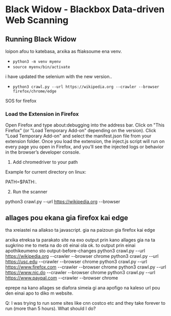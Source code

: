 # Black Widow - Blackbox Data-driven Web Scanning



## Running Black Widow

loipon afou to katebasa, arxika as ftiaksoume ena venv. 

- `python3 -m venv myenv`
- `source myenv/bin/activate`

i have updated the selenium with the new version.. 

- `python3 crawl.py --url https://wikipedia.org --crawler --browser firefox/chrome/edge`


SOS for firefox

### Load the Extension in Firefox

Open Firefox and type about:debugging into the address bar.
Click on "This Firefox" (or "Load Temporary Add-on" depending on the version).
Click "Load Temporary Add-on" and select the manifest.json file from your extension folder.
Once you load the extension, the inject.js script will run on every page you open in Firefox, and you’ll see the injected logs or behavior in the browser’s developer console.

1. Add chromedriver to your path

Example for current directory on linux:

PATH=$PATH:.

2. Run the scanner

python3 crawl.py --url https://wikipedia.org --browser


## allages pou ekana gia firefox kai edge

tha xreiastei na allakso ta javascript. gia na paizoun gia firefox kai edge

arxika etreksa ta parakato site na exo output prin kano allages gia na ta sugkrino me to meta na do oti einai ola ok.
to output prin einai apothikeumeno sto output-before-changes
python3 crawl.py --url https://wikipedia.org --crawler --browser chrome 
python3 crawl.py --url https://usc.edu --crawler --browser chrome 
python3 crawl.py --url https://www.firefox.com --crawler --browser chrome 
python3 crawl.py --url https://www.nic.do --crawler --browser chrome 
python3 crawl.py --url https://www.paypal.com --crawler --browser chrome 


eprepe na kano allages se diafora simeia gi ana apofigo na kaleso url pou den einai apo to diko m website.

Q: I was trying to run some sites like cnn costco etc and they take forever to run (more than 5 hours). What should I do?






